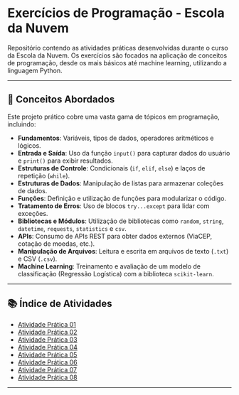 # Exercícios de Programação - Escola da Nuvem

Repositório contendo as atividades práticas desenvolvidas durante o curso da Escola da Nuvem. Os exercícios são focados na aplicação de conceitos de programação, desde os mais básicos até machine learning, utilizando a linguagem Python.

***

## 🧠 Conceitos Abordados
Este projeto prático cobre uma vasta gama de tópicos em programação, incluindo:
-   **Fundamentos**: Variáveis, tipos de dados, operadores aritméticos e lógicos.
-   **Entrada e Saída**: Uso da função `input()` para capturar dados do usuário e `print()` para exibir resultados.
-   **Estruturas de Controle**: Condicionais (`if`, `elif`, `else`) e laços de repetição (`while`).
-   **Estruturas de Dados**: Manipulação de listas para armazenar coleções de dados.
-   **Funções**: Definição e utilização de funções para modularizar o código.
-   **Tratamento de Erros**: Uso de blocos `try...except` para lidar com exceções.
-   **Bibliotecas e Módulos**: Utilização de bibliotecas como `random`, `string`, `datetime`, `requests`, `statistics` e `csv`.
-   **APIs**: Consumo de APIs REST para obter dados externos (ViaCEP, cotação de moedas, etc.).
-   **Manipulação de Arquivos**: Leitura e escrita em arquivos de texto (`.txt`) e CSV (`.csv`).
-   **Machine Learning**: Treinamento e avaliação de um modelo de classificação (Regressão Logística) com a biblioteca `scikit-learn`.

***

## 📚 Índice de Atividades
- [Atividade Prática 01](#-atividade-prática-01)
- [Atividade Prática 02](#-atividade-prática-02)
- [Atividade Prática 03](#-atividade-prática-03)
- [Atividade Prática 04](#-atividade-prática-04)
- [Atividade Prática 05](#-atividade-prática-05)
- [Atividade Prática 06](#-atividade-prática-06)
- [Atividade Prática 07](#-atividade-prática-07)
- [Atividade Prática 08](#-atividade-prática-08)

***
